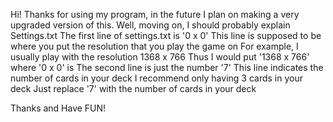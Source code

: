 Hi! Thanks for using my program, in the future I plan on making a very upgraded version of this.
Well, moving on, I should probably explain Settings.txt
The first line of settings.txt is '0 x 0'
This line is supposed to be where you put the resolution that you play the game on
For example, I usually play with the resolution 1368 x 766
Thus I would put '1368 x 766' where '0 x 0' is
The second line is just the number '7'
This line indicates the number of cards in your deck
I recommend only having 3 cards in your deck
Just replace '7' with the number of cards in your deck

Thanks and Have FUN!
